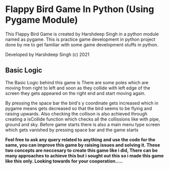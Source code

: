 # Flappy Bird Game In Python (Using Pygame Module)

This Flappy Bird Game is created by Harshdeep Singh in a python module named as pygame. This is practice game development in python project done by me to get familiar with some game development stuffs in python.

Developed by Harshdeep Singh (c) 2021

## Basic Logic 

The Basic Logic behind this game is There are some poles which are moving from right to left and soon as they collide with left edge of the screen they gets appeared on the right end and start moving again. 

By pressing the space bar the bird's y coordinate gets increased which in pygame means gets decreased so that the bird seems to be flying and raising upwards. Also checking the collison is also achieved through creating a isCollide function which checks all the collissions like with pipe, ground and sky. Before game starts there is also a main menu type screen which gets vanished by pressing space bar and the game starts  

**Feel free to ask any query related to anything and use the code for the same, you can improve this game by raising issues and solving it. These two concepts are neccesary to create this game like i did, There can be many approaches to achieve this but i sought out this so i made this game like this only. Looking towards for your cooperation.....**